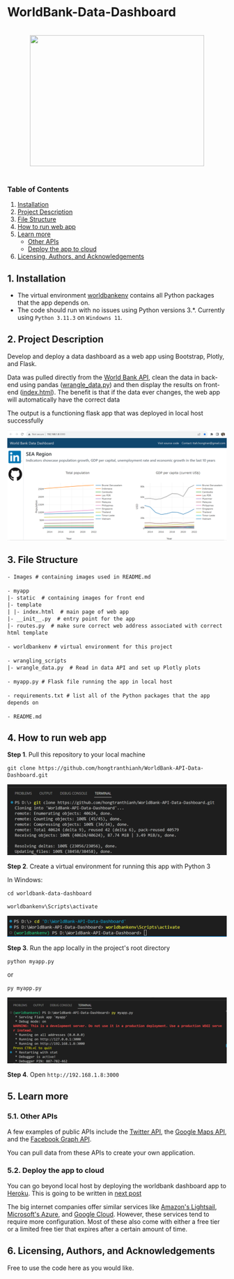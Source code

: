 # WorldBank-Data-Dashboard

<br>
<div align="center">
<img src="https://media.premiumtimesng.com/wp-content/files/2022/09/World-Bank.jpg", width='400', height='300'>
</div>
<br>

### Table of Contents

1. [Installation](#installation)
2. [Project Description](#description)
3. [File Structure](#files)
4. [How to run web app](#instruction)
5. [Learn more](#learnmore)
    - [Other APIs](#other-apis)
    - [Deploy the app to cloud](#deploy-to-cloud)
6. [Licensing, Authors, and Acknowledgements](#licensing)

## 1. Installation <a name="installation"></a>

- The virtual environment [worldbankenv](https://github.com/hongtranthianh/WorldBank-Data-Dashboard/tree/main/worldbankenv) contains all Python packages that the app depends on.
- The code should run with no issues using Python versions 3.*. Currently using `Python 3.11.3` on `Windowns 11`.

## 2. Project Description<a name="description"></a>

Develop and deploy a data dashboard as a web app using Bootstrap, Plotly, and Flask.

Data was pulled directly from the [World Bank API](https://documents.worldbank.org/en/publication/documents-reports/api), clean the data in back-end using pandas ([wrangle_data.py](https://github.com/hongtranthianh/WorldBank-Data-Dashboard/blob/main/wrangling_scripts/wrangle_data.py)) and then display the results on front-end ([index.html](https://github.com/hongtranthianh/WorldBank-Data-Dashboard/blob/main/myapp/templates/index.html)). The benefit is that if the data ever changes, the web app will automatically have the correct data

The output is a functioning flask app that was deployed in local host successfully
<p ><img src="Images/main-page.png" alt="image" ></p>

## 3. File Structure <a name="files"></a>

```
- Images # containing images used in README.md

- myapp
|- static  # containing images for front end
|- template
| |- index.html  # main page of web app
|- __init__.py  # entry point for the app
|- routes.py  # make sure correct web address associated with correct html template

- worldbankenv # virtual environment for this project

- wrangling_scripts
|- wrangle_data.py  # Read in data API and set up Plotly plots

- myapp.py # Flask file running the app in local host

- requirements.txt # list all of the Python packages that the app depends on

- README.md
```


## 4. How to run web app  <a name="instruction"></a>
**Step 1**. Pull this repository to your local machine

```
git clone https://github.com/hongtranthianh/WorldBank-API-Data-Dashboard.git
```

<p ><img src="Images/clone-repo.png" alt="image" ></p>

**Step 2**. Create a virtual environment for running this app with Python 3

In Windows:

```
cd worldbank-data-dashboard
```

```
worldbankenv\Scripts\activate
```

<p ><img src="Images/venv.png" alt="image" ></p>

**Step 3**. Run the app locally in the project's root directory

```
python myapp.py
```
or
```
py myapp.py
```

<p ><img src="Images/running-app.png" alt="image" ></p>


**Step 4**. Open `http://192.168.1.8:3000`

## 5. Learn more <a name="learnmore"></a>

### 5.1. Other APIs <a name="other-apis"></a>
A few examples of public APIs include the [Twitter API](https://developer.twitter.com/en/docs), the [Google Maps API](https://mapsplatform.google.com/), and the [Facebook Graph API](https://developers.facebook.com/docs/graph-api).

You can pull data from these APIs to create your own application.

### 5.2. Deploy the app to cloud <a name="deploy-to-cloud"></a>

You can go beyond local host by deploying the worldbank dashboard app to [Heroku](https://dashboard.heroku.com/apps). This is going to be written in [next post]()

The big internet companies offer similar services like [Amazon's Lightsail](https://aws.amazon.com/lightsail/), [Microsoft's Azure](https://learn.microsoft.com/en-us/samples/azure-samples/python-docs-hello-world/python-flask-sample-for-azure-app-service-linux/), and [Google Cloud](https://cloud.google.com/appengine/docs/legacy/standard/python/setting-up-environment). However, these services tend to require more configuration. Most of these also come with either a free tier or a limited free tier that expires after a certain amount of time.

## 6. Licensing, Authors, and Acknowledgements <a name="licensing"></a>

Free to use the code here as you would like.

